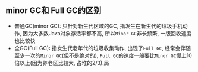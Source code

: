 




## minor GC和 Full GC的区别

- 普通GC(minor GC): 只针对新生代区域的GC, 指发生在新生代的垃圾手机动作, 因为大多数Java对象存活率都不高, 所以`Minor GC`非长频繁, 一版回收速度也比较快
- 全GC(Full GC):  指发生代老年代的垃圾收集动作, 出现了`Full GC`, 经常会伴随至少一次的`Minor GC`(但不是绝对的), `Full GC`的速度一般要比`Minor GC`慢上10倍以上(因为养老区比较大, 占堆的2/3).局




















